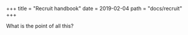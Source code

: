 +++
title = "Recruit handbook"
date = 2019-02-04
path =  "docs/recruit"
+++ 

What is the point of all this?


